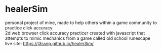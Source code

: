 # healerSim  
personal project of mine, made to help others within a game community to practice click accuracy  
2d web browser click accuracy practicer created with javascript that attempts to mimic mechanics from a game called old school runescape  
live site: https://j3ssep.github.io/healerSim/
